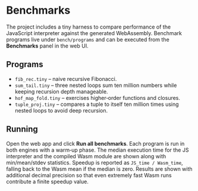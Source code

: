 # Benchmarks

The project includes a tiny harness to compare performance of the JavaScript
interpreter against the generated WebAssembly. Benchmark programs live under
`bench/programs` and can be executed from the **Benchmarks** panel in the web
UI.

## Programs

- `fib_rec.tiny` – naive recursive Fibonacci.
- `sum_tail.tiny` – three nested loops sum ten million numbers while keeping
  recursion depth manageable.
- `hof_map_fold.tiny` – exercises higher‑order functions and closures.
- `tuple_proj.tiny` – compares a tuple to itself ten million times using
  nested loops to avoid deep recursion.

## Running

Open the web app and click **Run all benchmarks**. Each program is run in both
engines with a warm‑up phase. The median execution time for the JS interpreter
and the compiled Wasm module are shown along with min/mean/stdev statistics.
Speedup is reported as `JS_time / Wasm_time`, falling back to the Wasm mean if
the median is zero. Results are shown with additional decimal precision so that
even extremely fast Wasm runs contribute a finite speedup value.

